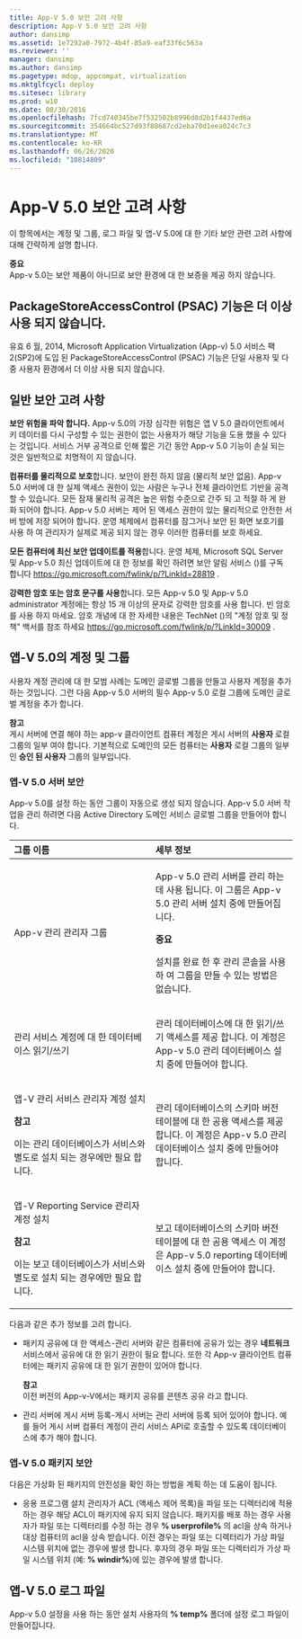```yaml
---
title: App-V 5.0 보안 고려 사항
description: App-V 5.0 보안 고려 사항
author: dansimp
ms.assetid: 1e7292a0-7972-4b4f-85a9-eaf33f6c563a
ms.reviewer: ''
manager: dansimp
ms.author: dansimp
ms.pagetype: mdop, appcompat, virtualization
ms.mktglfcycl: deploy
ms.sitesec: library
ms.prod: w10
ms.date: 08/30/2016
ms.openlocfilehash: 7fcd740345be7f532502b8996d8d2b1f4437ed6a
ms.sourcegitcommit: 354664bc527d93f80687cd2eba70d1eea024c7c3
ms.translationtype: MT
ms.contentlocale: ko-KR
ms.lasthandoff: 06/26/2020
ms.locfileid: "10814809"
---
```

# App-V 5.0 보안 고려 사항


이 항목에서는 계정 및 그룹, 로그 파일 및 앱-V 5.0에 대 한 기타 보안 관련 고려 사항에 대해 간략하게 설명 합니다.

**중요**  
App-v 5.0는 보안 제품이 아니므로 보안 환경에 대 한 보증을 제공 하지 않습니다.



## PackageStoreAccessControl (PSAC) 기능은 더 이상 사용 되지 않습니다.


유효 6 월, 2014, Microsoft Application Virtualization (App-v) 5.0 서비스 팩 2(SP2)에 도입 된 PackageStoreAccessControl (PSAC) 기능은 단일 사용자 및 다중 사용자 환경에서 더 이상 사용 되지 않습니다.

## 일반 보안 고려 사항


**보안 위험을 파악 합니다.** App-v 5.0의 가장 심각한 위험은 앱 V 5.0 클라이언트에서 키 데이터를 다시 구성할 수 있는 권한이 없는 사용자가 해당 기능을 도용 했을 수 있다는 것입니다. 서비스 거부 공격으로 인해 짧은 기간 동안 App-v 5.0 기능이 손실 되는 것은 일반적으로 치명적이 지 않습니다.

**컴퓨터를 물리적으로 보호**합니다. 보안이 완전 하지 않음 (물리적 보안 없음). App-v 5.0 서버에 대 한 실제 액세스 권한이 있는 사람은 누구나 전체 클라이언트 기반을 공격할 수 있습니다. 모든 잠재 물리적 공격은 높은 위험 수준으로 간주 되 고 적절 하 게 완화 되어야 합니다. App-v 5.0 서버는 제어 된 액세스 권한이 있는 물리적으로 안전한 서버 방에 저장 되어야 합니다. 운영 체제에서 컴퓨터를 잠그거나 보안 된 화면 보호기를 사용 하 여 관리자가 실제로 제공 되지 않는 경우 이러한 컴퓨터를 보호 하세요.

**모든 컴퓨터에 최신 보안 업데이트를 적용**합니다. 운영 체제, Microsoft SQL Server 및 App-v 5.0 최신 업데이트에 대 한 정보를 확인 하려면 보안 알림 서비스 ()를 구독 합니다 <https://go.microsoft.com/fwlink/p/?LinkId=28819> .

**강력한 암호 또는 암호 문구를 사용**합니다. 모든 App-v 5.0 및 App-v 5.0 administrator 계정에는 항상 15 개 이상의 문자로 강력한 암호를 사용 합니다. 빈 암호를 사용 하지 마세요. 암호 개념에 대 한 자세한 내용은 TechNet ()의 "계정 암호 및 정책" 백서를 참조 하세요 <https://go.microsoft.com/fwlink/p/?LinkId=30009> .

## 앱-V 5.0의 계정 및 그룹


사용자 계정 관리에 대 한 모범 사례는 도메인 글로벌 그룹을 만들고 사용자 계정을 추가 하는 것입니다. 그런 다음 App-v 5.0 서버의 필수 App-v 5.0 로컬 그룹에 도메인 글로벌 계정을 추가 합니다.

**참고**  
게시 서버에 연결 해야 하는 app-v 클라이언트 컴퓨터 계정은 게시 서버의 **사용자** 로컬 그룹의 일부 여야 합니다. 기본적으로 도메인의 모든 컴퓨터는 **사용자** 로컬 그룹의 일부인 **승인 된 사용자** 그룹의 일부입니다.



### <a href="" id="-------------app-v-5-0-server-security"></a> 앱-V 5.0 서버 보안

App-v 5.0를 설정 하는 동안 그룹이 자동으로 생성 되지 않습니다. App-v 5.0 서버 작업을 관리 하려면 다음 Active Directory 도메인 서비스 글로벌 그룹을 만들어야 합니다.

<table>
<colgroup>
<col width="50%" />
<col width="50%" />
</colgroup>
<thead>
<tr class="header">
<th align="left">그룹 이름</th>
<th align="left">세부 정보</th>
</tr>
</thead>
<tbody>
<tr class="odd">
<td align="left"><p>App-v 관리 관리자 그룹</p></td>
<td align="left"><p>App-v 5.0 관리 서버를 관리 하는 데 사용 됩니다. 이 그룹은 App-v 5.0 관리 서버 설치 중에 만들어집니다.</p>
<div class="alert">
<strong>중요</strong><br/><p>설치를 완료 한 후 관리 콘솔을 사용 하 여 그룹을 만들 수 있는 방법은 없습니다.</p>
</div>
<div>

</div></td>
</tr>
<tr class="even">
<td align="left"><p>관리 서비스 계정에 대 한 데이터베이스 읽기/쓰기</p></td>
<td align="left"><p>관리 데이터베이스에 대 한 읽기/쓰기 액세스를 제공 합니다. 이 계정은 App-v 5.0 관리 데이터베이스 설치 중에 만들어야 합니다.</p></td>
</tr>
<tr class="odd">
<td align="left"><p>앱-V 관리 서비스 관리자 계정 설치</p>
<div class="alert">
<strong>참고</strong><br/><p>이는 관리 데이터베이스가 서비스와 별도로 설치 되는 경우에만 필요 합니다.</p>
</div>
<div>

</div></td>
<td align="left"><p>관리 데이터베이스의 스키마 버전 테이블에 대 한 공용 액세스를 제공 합니다. 이 계정은 App-v 5.0 관리 데이터베이스 설치 중에 만들어야 합니다.</p></td>
</tr>
<tr class="even">
<td align="left"><p>앱-V Reporting Service 관리자 계정 설치</p>
<div class="alert">
<strong>참고</strong><br/><p>이는 보고 데이터베이스가 서비스와 별도로 설치 되는 경우에만 필요 합니다.</p>
</div>
<div>

</div></td>
<td align="left"><p>보고 데이터베이스의 스키마 버전 테이블에 대 한 공용 액세스 이 계정은 App-v 5.0 reporting 데이터베이스 설치 중에 만들어야 합니다.</p></td>
</tr>
</tbody>
</table>



다음과 같은 추가 정보를 고려 합니다.

-   패키지 공유에 대 한 액세스-관리 서버와 같은 컴퓨터에 공유가 있는 경우 **네트워크** 서비스에서 공유에 대 한 읽기 권한이 필요 합니다. 또한 각 App-v 클라이언트 컴퓨터에는 패키지 공유에 대 한 읽기 권한이 있어야 합니다.

    **참고**  
    이전 버전의 App-v-V에서는 패키지 공유를 콘텐츠 공유 라고 합니다.



-   관리 서버에 게시 서버 등록-게시 서버는 관리 서버에 등록 되어 있어야 합니다. 예를 들어 게시 서버 컴퓨터 계정이 관리 서비스 API로 호출할 수 있도록 데이터베이스에 추가 해야 합니다.

### <a href="" id="-------------app-v-5-0-package-security"></a> 앱-V 5.0 패키지 보안

다음은 가상화 된 패키지의 안전성을 확인 하는 방법을 계획 하는 데 도움이 됩니다.

-   응용 프로그램 설치 관리자가 ACL (액세스 제어 목록)을 파일 또는 디렉터리에 적용 하는 경우 해당 ACL이 패키지에 유지 되지 않습니다. 패키지를 배포 하는 경우 사용자가 파일 또는 디렉터리를 수정 하는 경우 **% userprofile%** 의 acl을 상속 하거나 대상 컴퓨터의 acl을 상속 받습니다. 이전 경우는 파일 또는 디렉터리가 가상 파일 시스템 위치에 없는 경우에 발생 합니다. 후자의 경우 파일 또는 디렉터리가 가상 파일 시스템 위치 (예: **% windir%**)에 있는 경우에 발생 합니다.

## <a href="" id="---------app-v-5-0-log-files"></a> 앱-V 5.0 로그 파일


App-v 5.0 설정을 사용 하는 동안 설치 사용자의 **% temp%** 폴더에 설정 로그 파일이 만들어집니다.
